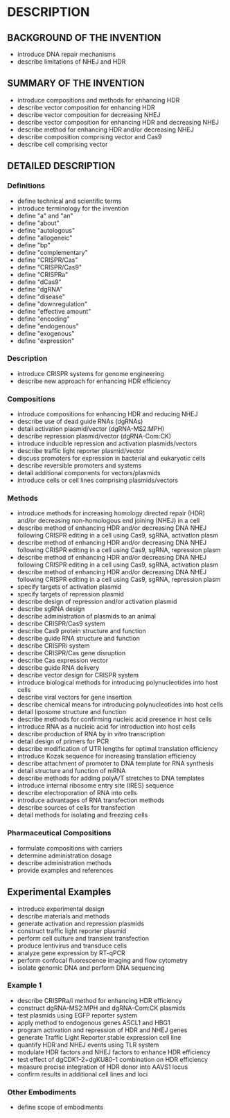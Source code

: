 # DESCRIPTION

## BACKGROUND OF THE INVENTION

- introduce DNA repair mechanisms
- describe limitations of NHEJ and HDR

## SUMMARY OF THE INVENTION

- introduce compositions and methods for enhancing HDR
- describe vector composition for enhancing HDR
- describe vector composition for decreasing NHEJ
- describe vector composition for enhancing HDR and decreasing NHEJ
- describe method for enhancing HDR and/or decreasing NHEJ
- describe composition comprising vector and Cas9
- describe cell comprising vector

## DETAILED DESCRIPTION

### Definitions

- define technical and scientific terms
- introduce terminology for the invention
- define "a" and "an"
- define "about"
- define "autologous"
- define "allogeneic"
- define "bp"
- define "complementary"
- define "CRISPR/Cas"
- define "CRISPR/Cas9"
- define "CRISPRa"
- define "dCas9"
- define "dgRNA"
- define "disease"
- define "downregulation"
- define "effective amount"
- define "encoding"
- define "endogenous"
- define "exogenous"
- define "expression"

### Description

- introduce CRISPR systems for genome engineering
- describe new approach for enhancing HDR efficiency

### Compositions

- introduce compositions for enhancing HDR and reducing NHEJ
- describe use of dead guide RNAs (dgRNAs)
- detail activation plasmid/vector (dgRNA-MS2:MPH)
- describe repression plasmid/vector (dgRNA-Com:CK)
- introduce inducible repression and activation plasmids/vectors
- describe traffic light reporter plasmid/vector
- discuss promoters for expression in bacterial and eukaryotic cells
- describe reversible promoters and systems
- detail additional components for vectors/plasmids
- introduce cells or cell lines comprising plasmids/vectors

### Methods

- introduce methods for increasing homology directed repair (HDR) and/or decreasing non-homologous end joining (NHEJ) in a cell
- describe method of enhancing HDR and/or decreasing DNA NHEJ following CRISPR editing in a cell using Cas9, sgRNA, activation plasm
- describe method of enhancing HDR and/or decreasing DNA NHEJ following CRISPR editing in a cell using Cas9, sgRNA, repression plasm
- describe method of enhancing HDR and/or decreasing DNA NHEJ following CRISPR editing in a cell using Cas9, sgRNA, activation plasm
- describe method of enhancing HDR and/or decreasing DNA NHEJ following CRISPR editing in a cell using Cas9, sgRNA, repression plasm
- specify targets of activation plasmid
- specify targets of repression plasmid
- describe design of repression and/or activation plasmid
- describe sgRNA design
- describe administration of plasmids to an animal
- describe CRISPR/Cas9 system
- describe Cas9 protein structure and function
- describe guide RNA structure and function
- describe CRISPRi system
- describe CRISPR/Cas gene disruption
- describe Cas expression vector
- describe guide RNA delivery
- describe vector design for CRISPR system
- introduce biological methods for introducing polynucleotides into host cells
- describe viral vectors for gene insertion
- describe chemical means for introducing polynucleotides into host cells
- detail liposome structure and function
- describe methods for confirming nucleic acid presence in host cells
- introduce RNA as a nucleic acid for introduction into host cells
- describe production of RNA by in vitro transcription
- detail design of primers for PCR
- describe modification of UTR lengths for optimal translation efficiency
- introduce Kozak sequence for increasing translation efficiency
- describe attachment of promoter to DNA template for RNA synthesis
- detail structure and function of mRNA
- describe methods for adding polyA/T stretches to DNA templates
- introduce internal ribosome entry site (IRES) sequence
- describe electroporation of RNA into cells
- introduce advantages of RNA transfection methods
- describe sources of cells for transfection
- detail methods for isolating and freezing cells

### Pharmaceutical Compositions

- formulate compositions with carriers
- determine administration dosage
- describe administration methods
- provide examples and references

## Experimental Examples

- introduce experimental design
- describe materials and methods
- generate activation and repression plasmids
- construct traffic light reporter plasmid
- perform cell culture and transient transfection
- produce lentivirus and transduce cells
- analyze gene expression by RT-qPCR
- perform confocal fluorescence imaging and flow cytometry
- isolate genomic DNA and perform DNA sequencing

### Example 1

- describe CRISPRa/i method for enhancing HDR efficiency
- construct dgRNA-MS2:MPH and dgRNA-Com:CK plasmids
- test plasmids using EGFP reporter system
- apply method to endogenous genes ASCL1 and HBG1
- program activation and repression of HDR and NHEJ genes
- generate Traffic Light Reporter stable expression cell line
- quantify HDR and NHEJ events using TLR system
- modulate HDR factors and NHEJ factors to enhance HDR efficiency
- test effect of dgCDK1-2+dgKU80-1 combination on HDR efficiency
- measure precise integration of HDR donor into AAVS1 locus
- confirm results in additional cell lines and loci

### Other Embodiments

- define scope of embodiments

